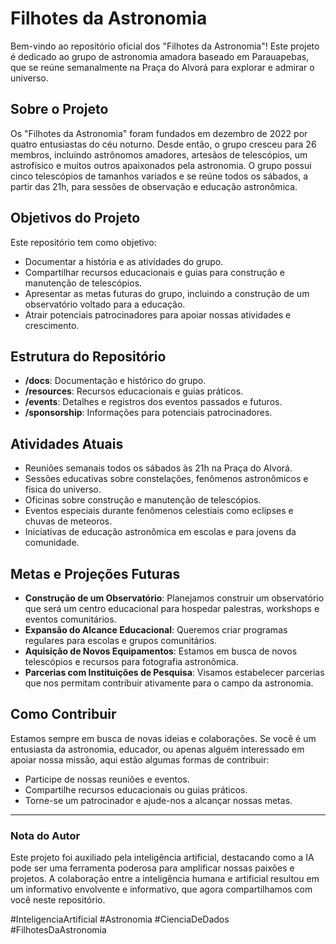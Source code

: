 # Filhotes da Astronomia

Bem-vindo ao repositório oficial dos "Filhotes da Astronomia"! Este projeto é dedicado ao grupo de astronomia amadora baseado em Parauapebas, que se reúne semanalmente na Praça do Alvorá para explorar e admirar o universo.

## Sobre o Projeto

Os "Filhotes da Astronomia" foram fundados em dezembro de 2022 por quatro entusiastas do céu noturno. Desde então, o grupo cresceu para 26 membros, incluindo astrônomos amadores, artesãos de telescópios, um astrofísico e muitos outros apaixonados pela astronomia. O grupo possui cinco telescópios de tamanhos variados e se reúne todos os sábados, a partir das 21h, para sessões de observação e educação astronômica.

## Objetivos do Projeto

Este repositório tem como objetivo:
- Documentar a história e as atividades do grupo.
- Compartilhar recursos educacionais e guias para construção e manutenção de telescópios.
- Apresentar as metas futuras do grupo, incluindo a construção de um observatório voltado para a educação.
- Atrair potenciais patrocinadores para apoiar nossas atividades e crescimento.

## Estrutura do Repositório

- **/docs**: Documentação e histórico do grupo.
- **/resources**: Recursos educacionais e guias práticos.
- **/events**: Detalhes e registros dos eventos passados e futuros.
- **/sponsorship**: Informações para potenciais patrocinadores.

## Atividades Atuais

- Reuniões semanais todos os sábados às 21h na Praça do Alvorá.
- Sessões educativas sobre constelações, fenômenos astronômicos e física do universo.
- Oficinas sobre construção e manutenção de telescópios.
- Eventos especiais durante fenômenos celestiais como eclipses e chuvas de meteoros.
- Iniciativas de educação astronômica em escolas e para jovens da comunidade.

## Metas e Projeções Futuras

- **Construção de um Observatório**: Planejamos construir um observatório que será um centro educacional para hospedar palestras, workshops e eventos comunitários.
- **Expansão do Alcance Educacional**: Queremos criar programas regulares para escolas e grupos comunitários.
- **Aquisição de Novos Equipamentos**: Estamos em busca de novos telescópios e recursos para fotografia astronômica.
- **Parcerias com Instituições de Pesquisa**: Visamos estabelecer parcerias que nos permitam contribuir ativamente para o campo da astronomia.

## Como Contribuir

Estamos sempre em busca de novas ideias e colaborações. Se você é um entusiasta da astronomia, educador, ou apenas alguém interessado em apoiar nossa missão, aqui estão algumas formas de contribuir:
- Participe de nossas reuniões e eventos.
- Compartilhe recursos educacionais ou guias práticos.
- Torne-se um patrocinador e ajude-nos a alcançar nossas metas.


---

### Nota do Autor

Este projeto foi auxiliado pela inteligência artificial, destacando como a IA pode ser uma ferramenta poderosa para amplificar nossas paixões e projetos. A colaboração entre a inteligência humana e artificial resultou em um informativo envolvente e informativo, que agora compartilhamos com você neste repositório.

#InteligenciaArtificial #Astronomia #CienciaDeDados #FilhotesDaAstronomia
